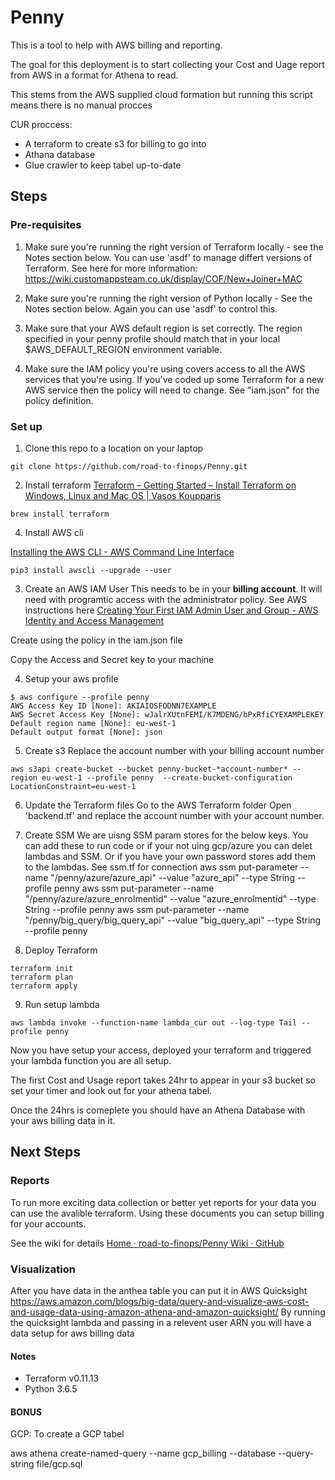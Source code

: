 # Penny
This is a tool to help with AWS billing and reporting.

The goal for this deployment is to start collecting your Cost and Uage report from AWS in a format for Athena to read. 


This stems from the AWS supplied cloud formation but running this script means there is no manual procces

CUR proccess:

- A terraform to create s3 for billing to go into
- Athana database 
- Glue crawler to keep tabel up-to-date


## Steps

### Pre-requisites

1. Make sure you're running the right version of Terraform locally - see the Notes section below.
You can use 'asdf' to manage differt versions of Terraform. See here for more information:
https://wiki.customappsteam.co.uk/display/COF/New+Joiner+MAC

2. Make sure you're running the right version of Python locally - See the Notes section below.
Again you can use 'asdf' to control this.

3. Make sure that your AWS default region is set correctly.
The region specified in your penny profile should match that in your local $AWS_DEFAULT_REGION environment variable.

4. Make sure the IAM policy you're using covers access to all the AWS services that you're using.
If you've coded up some Terraform for a new AWS service then the policy will need to change.
See "iam.json" for the policy definition.


### Set up 

1. Clone this repo to a location on your laptop

``` 
git clone https://github.com/road-to-finops/Penny.git
```

2. Install terraform 
[Terraform – Getting Started – Install Terraform on Windows, Linux and Mac OS | Vasos Koupparis](https://www.vasos-koupparis.com/terraform-getting-started-install/)

``` 
brew install terraform
```

4. Install AWS cli

[Installing the AWS CLI - AWS Command Line Interface](https://docs.aws.amazon.com/cli/latest/userguide/cli-chap-install.html)

```
pip3 install awscli --upgrade --user
```



3. Create an AWS IAM User
This needs to be in your **billing account**.  It will need with programtic access with the administrator policy. See AWS instructions here
[Creating Your First IAM Admin User and Group - AWS Identity and Access Management](https://docs.aws.amazon.com/IAM/latest/UserGuide/getting-started_create-admin-group.html)

Create using the policy in the iam.json file

Copy the Access and Secret key to your machine

4. Setup your aws profile
```
$ aws configure --profile penny
AWS Access Key ID [None]: AKIAIOSFODNN7EXAMPLE
AWS Secret Access Key [None]: wJalrXUtnFEMI/K7MDENG/bPxRfiCYEXAMPLEKEY
Default region name [None]: eu-west-1
Default output format [None]: json
```

5. Create s3
Replace the account number with your billing account number
```
aws s3api create-bucket --bucket penny-bucket-*account-number* --region eu-west-1 --profile penny  --create-bucket-configuration LocationConstraint=eu-west-1
```

6. Update the Terraform files
Go to the AWS Terraform folder
Open 'backend.tf' and replace the account number with your account number.
 

7.  Create SSM
We are uisng SSM param stores for the below keys. You can add these to run code or if your not uing gcp/azure you can delet lambdas and SSM. Or if you have your own password stores add them to the lambdas. See ssm.tf for connection
aws ssm put-parameter --name "/penny/azure/azure_api"  --value "azure_api"  --type String --profile penny
aws ssm put-parameter --name "/penny/azure/azure_enrolmentid"  --value "azure_enrolmentid"  --type String --profile penny
aws ssm put-parameter --name "/penny/big_query/big_query_api"  --value "big_query_api"  --type String --profile penny


8. Deploy Terraform
```
terraform init
terraform plan
terraform apply
```
9. Run setup lambda
```
aws lambda invoke --function-name lambda_cur out --log-type Tail --profile penny
```


Now you have setup your access, deployed your terraform and triggered your lambda function you are all setup.

The first Cost and Usage report takes 24hr to appear in your s3 bucket so set your timer and look out for your athena tabel.

Once the 24hrs is comeplete you should have an Athena Database with your aws billing data in it.

## Next Steps

### Reports
To run more exciting data collection or better yet reports for your data you can use the avalible terraform. Using these documents you can setup billing for your accounts.

See the wiki for details 
[Home · road-to-finops/Penny Wiki · GitHub](https://github.com/road-to-finops/Penny/wiki)

### Visualization 

After you have data in the anthea table you can put it in AWS Quicksight
https://aws.amazon.com/blogs/big-data/query-and-visualize-aws-cost-and-usage-data-using-amazon-athena-and-amazon-quicksight/
By running the quicksight lambda and passing in a relevent user ARN you will have a data setup for aws billing data

#### Notes
- Terraform v0.11.13
- Python 3.6.5 
 
#### BONUS

GCP:
To create a GCP tabel 

aws athena  create-named-query --name gcp_billing --database  --query-string file/gcp.sql
